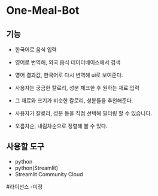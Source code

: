 # One-Meal-Bot

## 기능 
- 한국어로 음식 입력
- 영어로 번역해, 외국 음식 데이터베이스에서 검색
- 영어 결과값, 한국어로 다시 변역해 ui로 보여준다.

- 사용자는 궁금한 칼로리, 성분 체크한 후 원하는 재료 입력
- 그 재료와 크기가 비슷한 칼로리, 성분들을 추천해준다.

- 사용자가 칼로리, 성분 등을 직접 선택해 필터링 할 수 있습니다.
- 오름차순, 내림차순으로 정렬해 볼 수 있다.

## 사용할 도구
- python
- python(Streamlit)
- Streamlit Community Cloud

#라이선스
-미정
